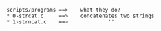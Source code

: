 	scripts/programs ==>	what they do?
	* 0-strcat.c	 ==>	concatenates two strings
	* 1-strncat.c	 ==>		     ''
	